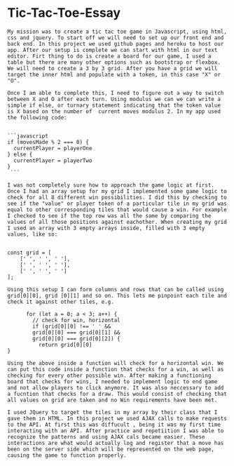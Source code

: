 # Tic-Tac-Toe-Essay

	My mission was to create a tic tac toe game in Javascript, using html, css and jquery. To start off we will need to set up our front end and back end. In this project we used github pages and heroku to host our app. After our setup is complete we can start with html in our text editor. Firt thing to do is create a board for our game, I used a table but there are many other options such as bootstrap or flexbox. We will need to create a 3 by 3 grid. After you have a grid we will target the inner html and populate with a token, in this case "X" or "O".

	Once I am able to complete this, I need to figure out a way to switch between X and O after each turn. Using modulus we can we can write a simple if else, or turnary statement indicating that the token value is X based on the number of  current moves modulus 2. In my app used the following code:


    ```javascript
    if (movesMade % 2 === 0) {
      currentPlayer = playerOne
    } else {
      currentPlayer = playerTwo
    }
     ```

	I was not completely sure how to approach the game logic at first. Once I had an array setup for my grid I implemented some game logic to check for all 8 different win possibilities. I did this by checking to see if the "value" or player token of a particular tile in my grid was equal to other corresponding tiles that would cause a win. For example I checked to see if the top row was all the same by comparing the values of all those positions against eachother. When creating my grid I used an array with 3 empty arrays inside, filled with 3 empty values, like so:


```

const grid = [
    [' ', ' ', ' '],
    [' ', ' ', ' '],
    [' ', ' ', ' ']
];

```


	Using this setup I can form columns and rows that can be called using grid[0][0], grid [0][1] and so on. This lets me pinpoint each tile and check it against other tiles, e.g.
	
```
      for (let a = 0; a < 3; a++) {
        // check for win, horizontal
        if (grid[0][0] !== ' ' &&
        grid[0][0] === grid[0][1] &&
        grid[0][0] === grid[0][2]) {
          return grid[0][0]
}

```


	Using the above inside a function will check for a horizontal win. We can put this code inside a function that checks for a win, as well as checking for every other possible win. After making a functioning board that checks for wins, I needed to implement logic to end game and not allow players to click anymore. It was also neccessary to add a fucntion that checks for a draw. This would consist of checking that all values on grid are taken and no Win requirements have been met.

	I used JQuery to target the tiles in my array by their class that I gave them in HTML. In this project we used AJAX calls to make requests to the API. At first this was diffucult , being it was my first time interacting with an API. After practice and repetiition I was able to recognize the patterns and using AJAX cals became easier. These interactions are what would actually log and register that a move has been on the server side which will be represented on the web page, causing the game to function properly.
